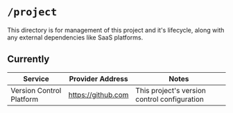 # `/project`

This directory is for management of this project and it's lifecycle, along with any external dependencies like SaaS platforms.

## Currently

| Service                  | Provider Address   | Notes                                        |
|--------------------------|--------------------|----------------------------------------------|
| Version Control Platform | https://github.com | This project's version control configuration |
